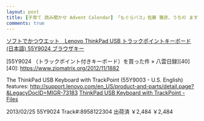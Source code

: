 ```yaml
---
layout: post
title: [子育て 読み聞かせ Advent Calendar] 「もぐらバス」佐藤 雅彦、うちの ますみ
comments: true
---
```


[ソフトでかつウエット　Lenovo ThinkPad USB トラックポイントキーボード(日本語) 55Y9024 ブラウザキー](http://softandwet.blog64.fc2.com/blog-entry-27.html)

[55Y9024 （トラックポイント付きキーボード）を買った件 » 八雲日録][40][40]: https://www.ziomatrix.org/2012/11/1882

The ThinkPad USB Keyboard with TrackPoint (55Y9003 - U.S. English) features: http://support.lenovo.com/en_US/product-and-parts/detail.page?&LegacyDocID=MIGR-73183
[ThinkPad USB Keyboard with TrackPoint - Files](http://support.lenovo.com/en_US/downloads/detail.page?DocID=DS013897)

2013/02/25
55Y9024
Track#:8958122304
出荷済
	￥2,484	￥2,484